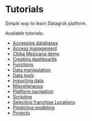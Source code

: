 <!-- TITLE: Tutorials -->
<!-- SUBTITLE: -->

# Tutorials

Simple way to learn Datagrok platform.

Available tutorials:

* [Accessing databases](accessing-databases.md)
* [Access management](access-management.md)
* [Chika Mexicana demo](chika-mexicana-demo.md)
* [Creating dashboards](creating-dashboards.md)
* [Functions](functions.md)
* [Data manipulation](data-manipulation.md)
* [Data tools](data-tools.md)
* [Importing data](importing-data.md)
* [Miscellaneous](miscellaneous.md)
* [Platform navigation](platform-navigation.md)
* [Scripting](scripting/scripting.mdx)
* [Selecting franchise Locations](selecting-franchise-locations.md)
* [Predictive modeling](learn.md)
* [Projects](projects.md)

